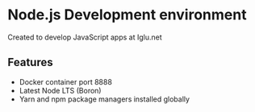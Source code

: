 # Node.js Development environment
Created to develop JavaScript apps at Iglu.net

## Features

- Docker container port 8888
- Latest Node LTS (Boron)
- Yarn and npm package managers installed globally